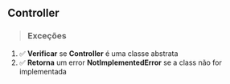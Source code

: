 ## Controller

> ### Exceções

1. ✅ **Verificar** se **Controller** é uma classe abstrata
2. ✅ **Retorna** um error **NotImplementedError** se a class não for implementada
